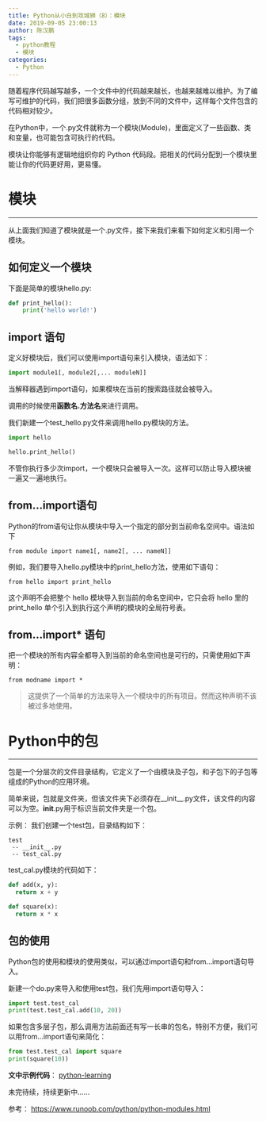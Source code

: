 ```yaml
---
title: Python从小白到攻城狮（8）：模块
date: 2019-09-05 23:00:13
author: 陈汉鹏
tags:
  - python教程
  - 模块
categories:
  - Python
---
```

随着程序代码越写越多，一个文件中的代码越来越长，也越来越难以维护。为了编写可维护的代码，我们把很多函数分组，放到不同的文件中，这样每个文件包含的代码相对较少。

在Python中，一个.py文件就称为一个模块(Module)，里面定义了一些函数、类和变量，也可能包含可执行的代码。

模块让你能够有逻辑地组织你的 Python 代码段。把相关的代码分配到一个模块里能让你的代码更好用，更易懂。

# 模块
---
从上面我们知道了模块就是一个.py文件，接下来我们来看下如何定义和引用一个模块。

## 如何定义一个模块
下面是简单的模块hello.py:
```python
def print_hello():
    print('hello world!')
```

## import 语句
定义好模块后，我们可以使用import语句来引入模块，语法如下：
```python
import module1[, module2[,... moduleN]]
```
当解释器遇到import语句，如果模块在当前的搜索路径就会被导入。

调用的时候使用**函数名.方法名**来进行调用。

我们新建一个test_hello.py文件来调用hello.py模块的方法。
```python
import hello

hello.print_hello()
```
不管你执行多少次import，一个模块只会被导入一次。这样可以防止导入模块被一遍又一遍地执行。

## from...import语句
Python的from语句让你从模块中导入一个指定的部分到当前命名空间中。语法如下
```
from module import name1[, name2[, ... nameN]]
```
例如，我们要导入hello.py模块中的print_hello方法，使用如下语句：
```
from hello import print_hello
```
这个声明不会把整个 hello 模块导入到当前的命名空间中，它只会将 hello 里的 print_hello 单个引入到执行这个声明的模块的全局符号表。

## from…import* 语句
把一个模块的所有内容全都导入到当前的命名空间也是可行的，只需使用如下声明：
```
from modname import *
```
>这提供了一个简单的方法来导入一个模块中的所有项目。然而这种声明不该被过多地使用。


# Python中的包
---
包是一个分层次的文件目录结构，它定义了一个由模块及子包，和子包下的子包等组成的Python的应用环境。

简单来说，包就是文件夹，但该文件夹下必须存在__init__.py文件，该文件的内容可以为空。__init__.py用于标识当前文件夹是一个包。

示例：
我们创建一个test包，目录结构如下：
```
test
 -- __init__.py
 -- test_cal.py
```

test_cal.py模块的代码如下：
```python
def add(x, y):
  return x + y

def square(x):
  return x * x
```

## 包的使用
Python包的使用和模块的使用类似，可以通过import语句和from...import语句导入。

新建一个do.py来导入和使用test包，我们先用import语句导入：
```python
import test.test_cal
print(test.test_cal.add(10, 20))
```

如果包含多层子包，那么调用方法前面还有写一长串的包名，特别不方便，我们可以用from...import语句来简化：
```python
from test.test_cal import square
print(square(10))
```


**文中示例代码**： [python-learning](https://github.com/HamptonChen/python-learning)

未完待续，持续更新中......


参考：
https://www.runoob.com/python/python-modules.html